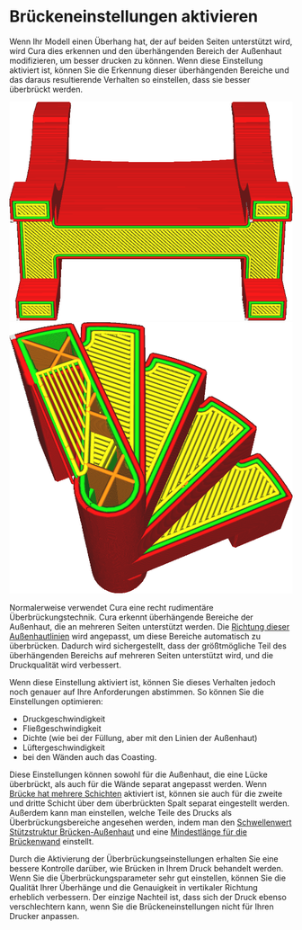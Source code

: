 Brückeneinstellungen aktivieren
====
Wenn Ihr Modell einen Überhang hat, der auf beiden Seiten unterstützt wird, wird Cura dies erkennen und den überhängenden Bereich der Außenhaut modifizieren, um besser drucken zu können. Wenn diese Einstellung aktiviert ist, können Sie die Erkennung dieser überhängenden Bereiche und das daraus resultierende Verhalten so einstellen, dass sie besser überbrückt werden.

<!--screenshot {
"image_path": "bridge_settings_enabled_default.png",
"models": [
    {
        "script": "rack_straight.scad",
        "scad_params": ["length=40"]
    }
],
"camera_position": [0, 74, -137],
"colours": 32
}-->
<!--screenshot {
"image_path": "bridge_settings_enabled_enabled.png",
"models": [
    {
        "script": "stairwell.scad",
        "scad_params": ["steps=4", "width=10", "height=20"]
    }
],
"layer": 275,
"settings": {
    "bridge_settings_enabled": true
},
"camera_position": [-12, 28, 63],
"colours": 64
}-->

![Wenn eine Brücke erkannt wird, werden die Linien der Außenhaut so ausgerichtet, dass sie die Lücke so gut wie möglich überbrücken.](../../../articles/images/bridge_settings_enabled_default.png)
![Wenn die Brückeneinstellungen aktiviert sind, werden die Brückenlinien mit unterschiedlichen Einstellungen gedruckt](../../../articles/images/bridge_settings_enabled_enabled.png)

Normalerweise verwendet Cura eine recht rudimentäre Überbrückungstechnik. Cura erkennt überhängende Bereiche der Außenhaut, die an mehreren Seiten unterstützt werden. Die [Richtung dieser Außenhautlinien](../top_bottom/skin_angles.md) wird angepasst, um diese Bereiche automatisch zu überbrücken. Dadurch wird sichergestellt, dass der größtmögliche Teil des überhängenden Bereichs auf mehreren Seiten unterstützt wird, und die Druckqualität wird verbessert.

Wenn diese Einstellung aktiviert ist, können Sie dieses Verhalten jedoch noch genauer auf Ihre Anforderungen abstimmen. So können Sie die Einstellungen optimieren:
* Druckgeschwindigkeit
* Fließgeschwindigkeit
* Dichte (wie bei der Füllung, aber mit den Linien der Außenhaut)
* Lüftergeschwindigkeit
* bei den Wänden auch das Coasting.

Diese Einstellungen können sowohl für die Außenhaut, die eine Lücke überbrückt, als auch für die Wände separat angepasst werden. Wenn [Brücke hat mehrere Schichten](bridge_enable_more_layers.md) aktiviert ist, können sie auch für die zweite und dritte Schicht über dem überbrückten Spalt separat eingestellt werden. Außerdem kann man einstellen, welche Teile des Drucks als Überbrückungsbereiche angesehen werden, indem man den [Schwellenwert Stützstruktur Brücken-Außenhaut](bridge_skin_support_threshold.md) und eine [Mindestlänge für die Brückenwand](bridge_wall_min_length.md) einstellt.

Durch die Aktivierung der Überbrückungseinstellungen erhalten Sie eine bessere Kontrolle darüber, wie Brücken in Ihrem Druck behandelt werden. Wenn Sie die Überbrückungsparameter sehr gut einstellen, können Sie die Qualität Ihrer Überhänge und die Genauigkeit in vertikaler Richtung erheblich verbessern. Der einzige Nachteil ist, dass sich der Druck ebenso verschlechtern kann, wenn Sie die Brückeneinstellungen nicht für Ihren Drucker anpassen.